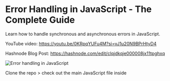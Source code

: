 # Error Handling in JavaScript - The Complete Guide

Learn how to handle synchronous and asynchronous errors in JavaScript.

YouTube video: https://youtu.be/0KRpqYUFu4M?si=vJ1u20N9BPrHtyD4

Hashnode Blog Post: https://hashnode.com/edit/clqjdkqje000008jx11tpghxq

![Error handling in JavaScript](https://i.ibb.co/4tstPMQ/error-handling-javascript.png)

Clone the repo > check out the main JavaScript file inside
